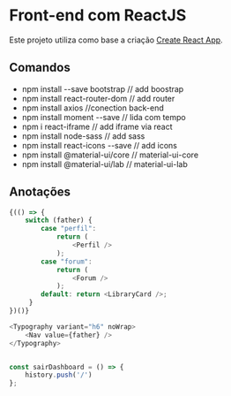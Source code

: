 # Front-end com ReactJS
Este projeto utiliza como base a criação [Create React App](https://github.com/facebook/create-react-app).


## Comandos 

- npm install --save bootstrap // add boostrap
- npm install react-router-dom // add router
- npm install axios //conection back-end
- npm install moment --save // lida com tempo
- npm i react-iframe // add iframe via react
- npm install node-sass // add sass
- npm install react-icons --save // add icons 
- npm install @material-ui/core // material-ui-core
- npm install @material-ui/lab // material-ui-lab

## Anotações

~~~javascript
{(() => {
    switch (father) {
        case "perfil":
            return (
                <Perfil />
            );
        case "forum":
            return (
                <Forum />
            );
        default: return <LibraryCard />;
     }
})()}
~~~

~~~javascript
<Typography variant="h6" noWrap>
    <Nav value={father} />
</Typography>
~~~

~~~javascript

const sairDashboard = () => {
    history.push('/')
};
~~~
